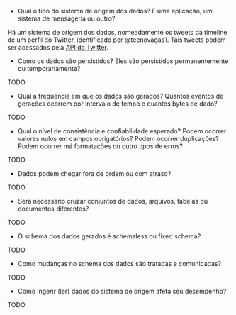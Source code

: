-  Qual o tipo do sistema de origem dos dados? É uma aplicação, um sistema de mensageria ou outro?

Há um sistema de origem dos dados, nomeadamente os tweets da timeline de um perfil do Twitter, identificado por @tecnovagas1.
Tais tweets podem ser acessados pela [API do Twitter](https://developer.twitter.com/en/docs/twitter-api).


- Como os dados são persistidos? Eles são persistidos permanentemente ou temporariamente?

TODO

- Qual a frequência em que os dados são gerados? Quantos eventos de gerações ocorrem por intervalo de tempo e quantos bytes de dado?

TODO


- Qual o nível de consistência e confiabilidade esperado? Podem ocorrer valores nulos em campos obrigatórios?
Podem ocorrer duplicações? Podem ocorrer má formatações ou outro tipos de erros?

TODO


- Dados podem chegar fora de ordem ou com atraso?

TODO


- Será necessário cruzar conjuntos de dados, arquivos, tabelas ou documentos diferentes?

TODO


- O schema dos dados gerados é schemaless ou fixed schema?

TODO


- Como mudanças no schema dos dados são tratadas e comunicadas?

TODO


- Como ingerir (ler) dados do sistema de origem afeta seu desempenho?

TODO
